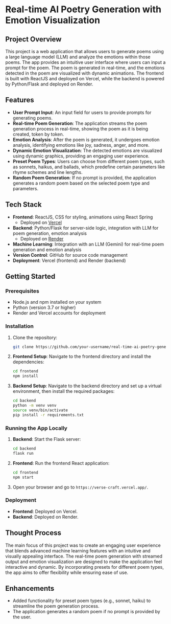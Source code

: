 # Real-time AI Poetry Generation with Emotion Visualization

## Project Overview

This project is a web application that allows users to generate poems using a large language model (LLM) and analyze the emotions within those poems. The app provides an intuitive user interface where users can input a prompt for the poem. The poem is generated in real-time, and the emotions detected in the poem are visualized with dynamic animations. The frontend is built with ReactJS and deployed on Vercel, while the backend is powered by Python/Flask and deployed on Render.

## Features

- **User Prompt Input**: An input field for users to provide prompts for generating poems.
- **Real-time Poem Generation**: The application streams the poem generation process in real-time, showing the poem as it is being created, token by token.
- **Emotion Analysis**: After the poem is generated, it undergoes emotion analysis, identifying emotions like joy, sadness, anger, and more.
- **Dynamic Emotion Visualization**: The detected emotions are visualized using dynamic graphics, providing an engaging user experience.
- **Preset Poem Types**: Users can choose from different poem types, such as sonnets, haikus, and ballads, which predefine certain parameters like rhyme schemes and line lengths.
- **Random Poem Generation**: If no prompt is provided, the application generates a random poem based on the selected poem type and parameters.

## Tech Stack

- **Frontend**: ReactJS, CSS for styling, animations using React Spring
  - Deployed on [Vercel](https://vercel.com/)
- **Backend**: Python/Flask for server-side logic, integration with LLM for poem generation, emotion analysis
  - Deployed on [Render](https://render.com/)
- **Machine Learning**: Integration with an LLM (Gemini) for real-time poem generation and emotion analysis
- **Version Control**: GitHub for source code management
- **Deployment**: Vercel (frontend) and Render (backend)

## Getting Started

### Prerequisites

- Node.js and npm installed on your system
- Python (version 3.7 or higher)
- Render and Vercel accounts for deployment

### Installation

1. Clone the repository:
   ```bash
   git clone https://github.com/your-username/real-time-ai-poetry-generation.git
   ```

2. **Frontend Setup**:
   Navigate to the frontend directory and install the dependencies:
   ```bash
   cd frontend
   npm install
   ```

3. **Backend Setup**:
   Navigate to the backend directory and set up a virtual environment, then install the required packages:
   ```bash
   cd backend
   python -m venv venv
   source venv/bin/activate
   pip install -r requirements.txt
   ```

### Running the App Locally

1. **Backend**:
   Start the Flask server:
   ```bash
   cd backend
   flask run
   ```

2. **Frontend**:
   Run the frontend React application:
   ```bash
   cd frontend
   npm start
   ```

3. Open your browser and go to `https://verse-craft.vercel.app/`.

### Deployment

- **Frontend**: Deployed on Vercel.
- **Backend**: Deployed on Render.

## Thought Process

The main focus of this project was to create an engaging user experience that blends advanced machine learning features with an intuitive and visually appealing interface. The real-time poem generation with streamed output and emotion visualization are designed to make the application feel interactive and dynamic. By incorporating presets for different poem types, the app aims to offer flexibility while ensuring ease of use.

## Enhancements

- Added functionality for preset poem types (e.g., sonnet, haiku) to streamline the poem generation process.
- The application generates a random poem if no prompt is provided by the user.


